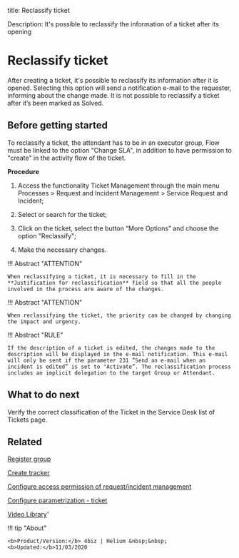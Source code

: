 title: Reclassify ticket

Description: It's possible to reclassify the information of a ticket after its opening

# Reclassify ticket

After creating a ticket, it's possible to reclassify its information after it is opened. Selecting this option will send a notification e-mail to the requester, informing about the change made. It is not possible to reclassify a ticket after it’s been marked as Solved.

## Before getting started

To reclassify a ticket, the attendant has to be in an executor group, Flow must be linked to the option "Change SLA", in addition to have permission to "create" in the activity flow of the ticket.

**Procedure**

1. Access the functionality Ticket Management through the main menu Processes > Request and Incident Management > Service Request and Incident;

2.	Select or search for the ticket;

3.	Click on the ticket, select the button “More Options” and choose the option "Reclassify";

4.	Make the necessary changes.


!!! Abstract "ATTENTION"

    When reclassifying a ticket, it is necessary to fill in the **Justification for reclassification** field so that all the people involved in the process are aware of the changes.

!!! Abstract "ATTENTION"

    When reclassifying the ticket, the priority can be changed by changing the impact and urgency.

!!! Abstract "RULE"

    If the description of a ticket is edited, the changes made to the description will be displayed in the e-mail notification. This e-mail will only be sent if the parameter 231 ”Send an e-mail when an incident is edited” is set to "Activate”. The reclassification process includes an implicit delegation to the target Group or Attendant.


## What to do next

Verify the correct classification of the Ticket in the Service Desk list of Tickets page.


Related
-----------

[Register group](/en-us/4biz-helium/initial-settings/access-settings/user/register-groups.html)

[Create tracker](/en-us/4biz-helium/tracker/use/create-flow.html)

[Configure access permission of request/incident management](/en-us/4biz-helium/processes/tickets/configuration/access-ticket-management.html)

[Configure parametrization - ticket](/en-us/4biz-helium/platform-administration/parameters-list/configure-parametrization-ticket.html)

<i class='fa fa-youtube-play  fa-2x' style='color:#97ce17;vertical-align: middle;'> </i> [Video Library](https://www.youtube.com/playlist?list=PLB5qK2uzf2RNrJnhiXj3dbmgsm9-quhfz)'

!!! tip "About"

    <b>Product/Version:</b> 4biz | Helium &nbsp;&nbsp;
    <b>Updated:</b>11/03/2020

